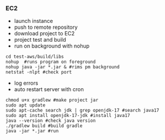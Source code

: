 
### EC2

- launch instance
- push to remote repository
- download project to EC2
- project test and build
- run on background with nohup
```shell
cd test-aws/build/libs
nohup  #runs program on foreground
nohup java -jar *.jar & #rims pm background
netstat -nlpt #check port
```
- log errors
- auto restart server with cron

```shell
chmod u+x gradlew #make project jar
sudo apt update
sudo apt-cache search jdk | grep openjdk-17 #search java17
sudo apt install openjdk-17-jdk #install java17
java --version #check java version
./gradlew build #build gradle
java -jar *.jar #run 
```